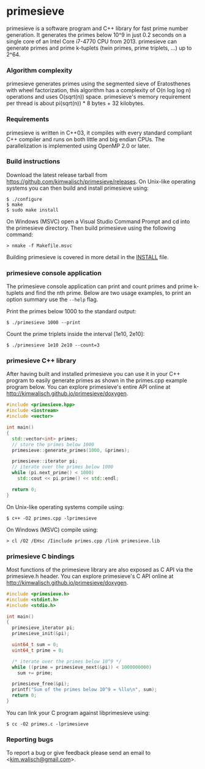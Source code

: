 primesieve
==========
primesieve is a software program and C++ library for fast prime number
generation. It generates the primes below 10^9 in just 0.2 seconds on
a single core of an Intel Core i7-4770 CPU from 2013. primesieve can
generate primes and prime k-tuplets (twin primes, prime triplets, ...)
up to 2^64.

### Algorithm complexity
primesieve generates primes using the segmented sieve of Eratosthenes
with wheel factorization, this algorithm has a complexity of
O(n log log n) operations and uses O(sqrt(n)) space. primesieve's
memory requirement per thread is about pi(sqrt(n)) * 8 bytes + 32
kilobytes.

### Requirements
primesieve is written in C++03, it compiles with every standard
compliant C++ compiler and runs on both little and big endian CPUs.
The parallelization is implemented using OpenMP 2.0 or later.

### Build instructions
Download the latest release tarball from
https://github.com/kimwalisch/primesieve/releases. On Unix-like
operating systems you can then build and install primesieve using:

```
$ ./configure
$ make
$ sudo make install
```

On Windows (MSVC) open a Visual Studio Command Prompt and cd into the
primesieve directory. Then build primesieve using the following command:

```
> nmake -f Makefile.msvc
```

Building primesieve is covered in more detail in the
[INSTALL](INSTALL) file.

### primesieve console application
The primesieve console application can print and count primes and
prime k-tuplets and find the nth prime. Below are two usage examples,
to print an option summary use the ```--help``` flag.

Print the primes below 1000 to the standard output:
```
$ ./primesieve 1000 --print
```

Count the prime triplets inside the interval [1e10, 2e10]:
```
$ ./primesieve 1e10 2e10 --count=3
```

### primesieve C++ library
After having built and installed primesieve you can use it in your C++
program to easily generate primes as shown in the primes.cpp example
program below. You can explore primesieve's entire API online at
http://kimwalisch.github.io/primesieve/doxygen.

```C++
#include <primesieve.hpp>
#include <iostream>
#include <vector>

int main()
{
  std::vector<int> primes;
  // store the primes below 1000
  primesieve::generate_primes(1000, &primes);

  primesieve::iterator pi;
  // iterate over the primes below 1000
  while (pi.next_prime() < 1000)
    std::cout << pi.prime() << std::endl;

  return 0;
}
```

On Unix-like operating systems compile using:
```
$ c++ -O2 primes.cpp -lprimesieve
```

On Windows (MSVC) compile using:
```
> cl /O2 /EHsc /Iinclude primes.cpp /link primesieve.lib
```

### primesieve C bindings
Most functions of the primesieve library are also exposed as C API
via the primesieve.h header. You can explore primesieve's C API online
at http://kimwalisch.github.io/primesieve/doxygen.

```C
#include <primesieve.h>
#include <stdint.h>
#include <stdio.h>

int main()
{
  primesieve_iterator pi;
  primesieve_init(&pi);

  uint64_t sum = 0;
  uint64_t prime = 0;

  /* iterate over the primes below 10^9 */
  while ((prime = primesieve_next(&pi)) < 1000000000)
    sum += prime;

  primesieve_free(&pi);
  printf("Sum of the primes below 10^9 = %llu\n", sum);
  return 0;
}

```

You can link your C program against libprimesieve using:
```
$ cc -O2 primes.c -lprimesieve
```

### Reporting bugs
To report a bug or give feedback please send an email to
<<kim.walisch@gmail.com>>.

